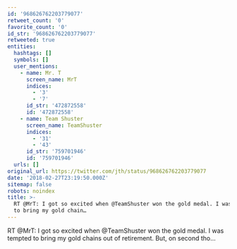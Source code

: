 ```yaml
---
id: '968626762203779077'
retweet_count: '0'
favorite_count: '0'
id_str: '968626762203779077'
retweeted: true
entities:
  hashtags: []
  symbols: []
  user_mentions:
    - name: Mr. T
      screen_name: MrT
      indices:
        - '3'
        - '7'
      id_str: '472872558'
      id: '472872558'
    - name: Team Shuster
      screen_name: TeamShuster
      indices:
        - '31'
        - '43'
      id_str: '759701946'
      id: '759701946'
  urls: []
original_url: https://twitter.com/jth/status/968626762203779077
date: '2018-02-27T23:19:50.000Z'
sitemap: false
robots: noindex
title: >-
  RT @MrT: I got so excited when @TeamShuster won the gold medal. I was tempted
  to bring my gold chain…
---
```


RT @MrT: I got so excited when @TeamShuster won the gold medal. I was tempted to bring my gold chains out of retirement. But, on second tho…